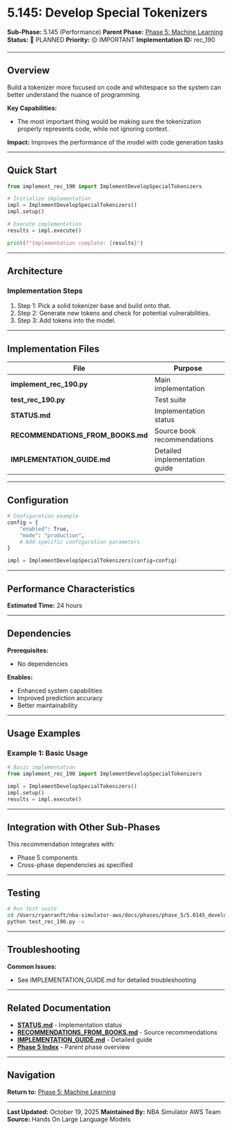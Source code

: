 # 5.145: Develop Special Tokenizers

**Sub-Phase:** 5.145 (Performance)
**Parent Phase:** [Phase 5: Machine Learning](../PHASE_5_INDEX.md)
**Status:** 🔵 PLANNED
**Priority:** 🟡 IMPORTANT
**Implementation ID:** rec_190

---

## Overview

Build a tokenizer more focused on code and whitespace so the system can better understand the nuance of programming.

**Key Capabilities:**
- The most important thing would be making sure the tokenization properly represents code, while not ignoring context.

**Impact:**
Improves the performance of the model with code generation tasks

---

## Quick Start

```python
from implement_rec_190 import ImplementDevelopSpecialTokenizers

# Initialize implementation
impl = ImplementDevelopSpecialTokenizers()
impl.setup()

# Execute implementation
results = impl.execute()

print(f"Implementation complete: {results}")
```

---

## Architecture

### Implementation Steps

1. Step 1: Pick a solid tokenizer base and build onto that.
2. Step 2: Generate new tokens and check for potential vulnerabilities.
3. Step 3: Add tokens into the model.

---

## Implementation Files

| File | Purpose |
|------|---------|
| **implement_rec_190.py** | Main implementation |
| **test_rec_190.py** | Test suite |
| **STATUS.md** | Implementation status |
| **RECOMMENDATIONS_FROM_BOOKS.md** | Source book recommendations |
| **IMPLEMENTATION_GUIDE.md** | Detailed implementation guide |

---

## Configuration

```python
# Configuration example
config = {
    "enabled": True,
    "mode": "production",
    # Add specific configuration parameters
}

impl = ImplementDevelopSpecialTokenizers(config=config)
```

---

## Performance Characteristics

**Estimated Time:** 24 hours

---

## Dependencies

**Prerequisites:**
- No dependencies

**Enables:**
- Enhanced system capabilities
- Improved prediction accuracy
- Better maintainability

---

## Usage Examples

### Example 1: Basic Usage

```python
# Basic implementation
from implement_rec_190 import ImplementDevelopSpecialTokenizers

impl = ImplementDevelopSpecialTokenizers()
impl.setup()
results = impl.execute()
```

---

## Integration with Other Sub-Phases

This recommendation integrates with:
- Phase 5 components
- Cross-phase dependencies as specified

---

## Testing

```bash
# Run test suite
cd /Users/ryanranft/nba-simulator-aws/docs/phases/phase_5/5.0145_develop_special_tokenizers
python test_rec_190.py -v
```

---

## Troubleshooting

**Common Issues:**
- See IMPLEMENTATION_GUIDE.md for detailed troubleshooting

---

## Related Documentation

- **[STATUS.md](STATUS.md)** - Implementation status
- **[RECOMMENDATIONS_FROM_BOOKS.md](RECOMMENDATIONS_FROM_BOOKS.md)** - Source recommendations
- **[IMPLEMENTATION_GUIDE.md](IMPLEMENTATION_GUIDE.md)** - Detailed guide
- **[Phase 5 Index](../PHASE_5_INDEX.md)** - Parent phase overview

---

## Navigation

**Return to:** [Phase 5: Machine Learning](../PHASE_5_INDEX.md)

---

**Last Updated:** October 19, 2025
**Maintained By:** NBA Simulator AWS Team
**Source:** Hands On Large Language Models
